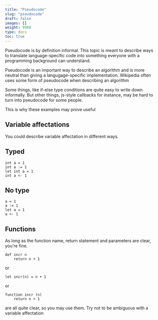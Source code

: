 ```yaml
---
title: "Pseudocode"
slug: "pseudocode"
draft: false
images: []
weight: 9988
type: docs
toc: true
---
```


Pseudocode is by definition informal. This topic is meant to describe ways to translate language-specific code into something everyone with a programming background can understand.

Pseudocode is an important way to describe an algorithm and is more neutral than giving a langugage-specific implementation. Wikipedia often uses some form of pseudocode when describing an algorithm

Some things, like if-else type conditions are quite easy to write down informally. But other things, js-style callbacks for instance, may be hard to turn into pseudocode for some people.

This is why these examples may prove useful

## Variable affectations
You could describe variable affectation in different ways.

Typed
-----

    int a = 1
    int a := 1
    let int a = 1
    int a <- 1

No type
-------

    a = 1
    a := 1
    let a = 1
    a <- 1



## Functions
As long as the function name, return statement and parameters are clear, you're fine.

    def incr n
        return n + 1

or

    let incr(n) = n + 1

or

    function incr (n)
        return n + 1

are all quite clear, so you may use them. Try not to be ambiguous with a variable affectation

